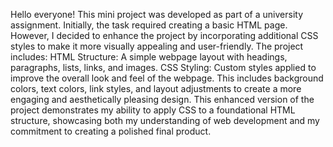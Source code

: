 Hello everyone! 
This mini project was developed as part of a university assignment. Initially, the task required creating a basic HTML page. However, I decided to enhance the project by incorporating additional CSS styles to make it more visually appealing and user-friendly.
The project includes:
HTML Structure: A simple webpage layout with headings, paragraphs, lists, links, and images.
CSS Styling: Custom styles applied to improve the overall look and feel of the webpage. This includes background colors, text colors, link styles, and layout adjustments to create a more engaging and aesthetically pleasing design.
This enhanced version of the project demonstrates my ability to apply CSS to a foundational HTML structure, showcasing both my understanding of web development and my commitment to creating a polished final product.


